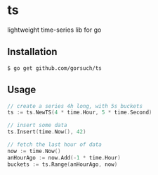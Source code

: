 ts
==

lightweight time-series lib for go

## Installation

```
$ go get github.com/gorsuch/ts
```

## Usage

```go
// create a series 4h long, with 5s buckets
ts := ts.NewTS(4 * time.Hour, 5 * time.Second)

// insert some data
ts.Insert(time.Now(), 42)

// fetch the last hour of data
now := time.Now()
anHourAgo := now.Add(-1 * time.Hour)
buckets := ts.Range(anHourAgo, now)
```

